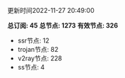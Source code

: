 更新时间2022-11-27 20:49:00

**总订阅: 45**
**总节点: 1273**
**有效节点: 326**
- ssr节点: 12
- trojan节点: 82
- v2ray节点: 228
- ss节点: 4
